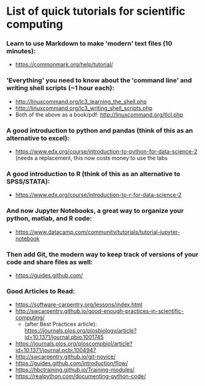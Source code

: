 # List of quick tutorials for scientific computing

### Learn to use Markdown to make 'modern' text files (10 minutes):
- https://commonmark.org/help/tutorial/

### 'Everything' you need to know about the 'command line' and writing shell scripts (~1 hour each):
- http://linuxcommand.org/lc3_learning_the_shell.php
- http://linuxcommand.org/lc3_writing_shell_scripts.php
 - Both of the above as a book/pdf: http://linuxcommand.org/tlcl.php

### A good introduction to python and pandas (think of this as an alternative to excel):
- https://www.edx.org/course/introduction-to-python-for-data-science-2 (needs a replacement, this now costs money to use the labs

### A good introduction to R (think of this as an alternative to SPSS/STATA):
- https://www.edx.org/course/introduction-to-r-for-data-science-2

### And now Jupyter Notebooks, a great way to organize your python, matlab, and R code:
- https://www.datacamp.com/community/tutorials/tutorial-jupyter-notebook

### Then add Git, the modern way to keep track of versions of your code and share files as well:
- https://guides.github.com/



### Good Articles to Read:
- https://software-carpentry.org/lessons/index.html
- http://swcarpentry.github.io/good-enough-practices-in-scientific-computing/
  - (after Best Practices article): https://journals.plos.org/plosbiology/article?id=10.1371/journal.pbio.1001745
- https://journals.plos.org/ploscompbiol/article?id=10.1371/journal.pcbi.1004947
- http://swcarpentry.github.io/git-novice/
- https://guides.github.com/introduction/flow/
- https://hbctraining.github.io/Training-modules/
- https://realpython.com/documenting-python-code/
